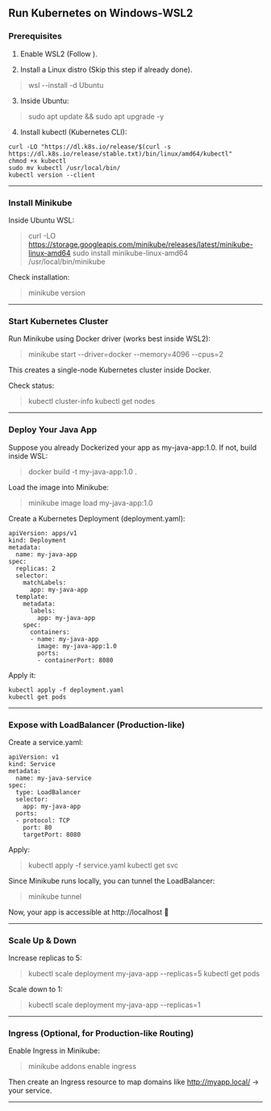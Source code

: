 ## Run Kubernetes on Windows-WSL2
### Prerequisites

1. Enable WSL2 (Follow ).


2. Install a Linux distro (Skip this step if already done).

> wsl --install -d Ubuntu


3. Inside Ubuntu:

> sudo apt update && sudo apt upgrade -y


4. Install kubectl (Kubernetes CLI):
```
curl -LO "https://dl.k8s.io/release/$(curl -s https://dl.k8s.io/release/stable.txt)/bin/linux/amd64/kubectl"
chmod +x kubectl
sudo mv kubectl /usr/local/bin/
kubectl version --client
```



---

### Install Minikube

Inside Ubuntu WSL:

> curl -LO https://storage.googleapis.com/minikube/releases/latest/minikube-linux-amd64
> sudo install minikube-linux-amd64 /usr/local/bin/minikube

Check installation:

> minikube version


---

### Start Kubernetes Cluster

Run Minikube using Docker driver (works best inside WSL2):

> minikube start --driver=docker --memory=4096 --cpus=2

This creates a single-node Kubernetes cluster inside Docker.

Check status:

> kubectl cluster-info
> kubectl get nodes


---

### Deploy Your Java App

Suppose you already Dockerized your app as my-java-app:1.0.
If not, build inside WSL:

> docker build -t my-java-app:1.0 .

Load the image into Minikube:

> minikube image load my-java-app:1.0

Create a Kubernetes Deployment (deployment.yaml):

```
apiVersion: apps/v1
kind: Deployment
metadata:
  name: my-java-app
spec:
  replicas: 2
  selector:
    matchLabels:
      app: my-java-app
  template:
    metadata:
      labels:
        app: my-java-app
    spec:
      containers:
      - name: my-java-app
        image: my-java-app:1.0
        ports:
        - containerPort: 8080
```
Apply it:
```
kubectl apply -f deployment.yaml
kubectl get pods
```

---

### Expose with LoadBalancer (Production-like)

Create a service.yaml:
```
apiVersion: v1
kind: Service
metadata:
  name: my-java-service
spec:
  type: LoadBalancer
  selector:
    app: my-java-app
  ports:
  - protocol: TCP
    port: 80
    targetPort: 8080
```
Apply:

> kubectl apply -f service.yaml
> kubectl get svc

Since Minikube runs locally, you can tunnel the LoadBalancer:

> minikube tunnel

Now, your app is accessible at http://localhost 🎉


---

### Scale Up & Down

Increase replicas to 5:

> kubectl scale deployment my-java-app --replicas=5
> kubectl get pods

Scale down to 1:

> kubectl scale deployment my-java-app --replicas=1


---

### Ingress (Optional, for Production-like Routing)

Enable Ingress in Minikube:

> minikube addons enable ingress

Then create an Ingress resource to map domains like http://myapp.local/ → your service.


---

